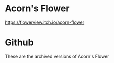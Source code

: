# Acorn's Flower
https://flowerview.itch.io/acorn-flower

# Github
These are the archived versions of Acorn's Flower

